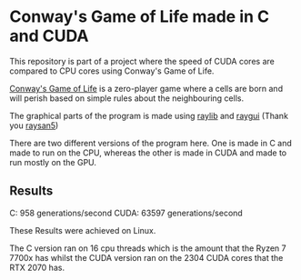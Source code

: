 # Conway's Game of Life made in C and CUDA

This repository is part of a project where the speed of CUDA cores are compared to CPU cores using Conway's Game of Life.

[Conway's Game of Life](https://en.wikipedia.org/wiki/Conway%27s_Game_of_Life) is a zero-player game where a cells are born and will perish based on simple rules about the neighbouring cells.

The graphical parts of the program is made using [raylib](https://github.com/raysan5/raylib) and [raygui](https://github.com/raysan5/raygui) (Thank you [raysan5](https://github.com/raysan5/))

There are two different versions of the program here. One is made in C and made to run on the CPU, whereas the other is made in CUDA and made to run mostly on the GPU.

## Results

C: 958 generations/second
CUDA: 63597 generations/second

These Results were achieved on Linux.

The C version ran on 16 cpu threads which is the amount that the Ryzen 7 7700x has whilst the CUDA version ran on the 2304 CUDA cores that the RTX 2070 has. 
